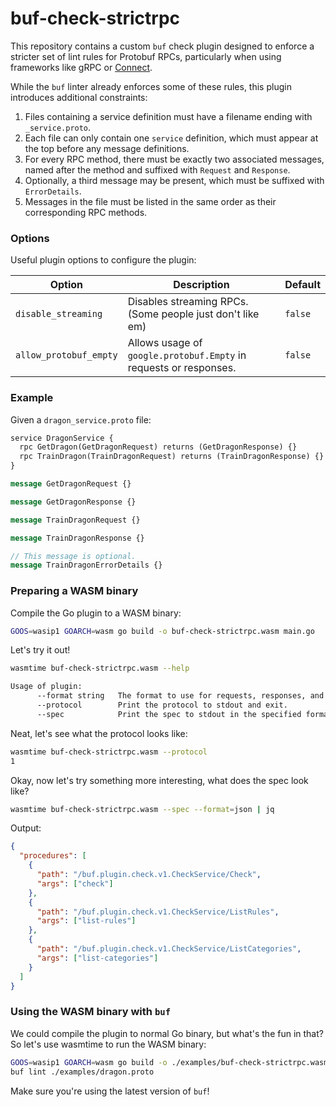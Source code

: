 # buf-check-strictrpc

This repository contains a custom `buf` check plugin designed to enforce a stricter set of lint
rules for Protobuf RPCs, particularly when using frameworks like gRPC or
[Connect](https://connectrpc.com).

While the `buf` linter already enforces some of these rules, this plugin introduces additional
constraints:

1. Files containing a service definition must have a filename ending with `_service.proto`.
1. Each file can only contain one `service` definition, which must appear at the top before any
   message definitions.
1. For every RPC method, there must be exactly two associated messages, named after the method and
   suffixed with `Request` and `Response`.
1. Optionally, a third message may be present, which must be suffixed with `ErrorDetails`.
1. Messages in the file must be listed in the same order as their corresponding RPC methods.

### Options

Useful plugin options to configure the plugin:

| Option                 | Description                                                       | Default |
| ---------------------- | ----------------------------------------------------------------- | ------- |
| `disable_streaming`    | Disables streaming RPCs. (Some people just don't like em)         | `false` |
| `allow_protobuf_empty` | Allows usage of `google.protobuf.Empty` in requests or responses. | `false` |

### Example

Given a `dragon_service.proto` file:

```proto
service DragonService {
  rpc GetDragon(GetDragonRequest) returns (GetDragonResponse) {}
  rpc TrainDragon(TrainDragonRequest) returns (TrainDragonResponse) {}
}

message GetDragonRequest {}

message GetDragonResponse {}

message TrainDragonRequest {}

message TrainDragonResponse {}

// This message is optional.
message TrainDragonErrorDetails {}
```

### Preparing a WASM binary

Compile the Go plugin to a WASM binary:

```bash
GOOS=wasip1 GOARCH=wasm go build -o buf-check-strictrpc.wasm main.go
```

Let's try it out!

```bash
wasmtime buf-check-strictrpc.wasm --help

Usage of plugin:
      --format string   The format to use for requests, responses, and specs. Must be one of ["binary", "json"]. (default "binary")
      --protocol        Print the protocol to stdout and exit.
      --spec            Print the spec to stdout in the specified format and exit.
```

Neat, let's see what the protocol looks like:

```bash
wasmtime buf-check-strictrpc.wasm --protocol
1
```

Okay, now let's try something more interesting, what does the spec look like?

```bash
wasmtime buf-check-strictrpc.wasm --spec --format=json | jq
```

Output:

```json
{
  "procedures": [
    {
      "path": "/buf.plugin.check.v1.CheckService/Check",
      "args": ["check"]
    },
    {
      "path": "/buf.plugin.check.v1.CheckService/ListRules",
      "args": ["list-rules"]
    },
    {
      "path": "/buf.plugin.check.v1.CheckService/ListCategories",
      "args": ["list-categories"]
    }
  ]
}
```

### Using the WASM binary with `buf`

We could compile the plugin to normal Go binary, but what's the fun in that? So let's use wasmtime
to run the WASM binary:

```bash
GOOS=wasip1 GOARCH=wasm go build -o ./examples/buf-check-strictrpc.wasm main.go
buf lint ./examples/dragon.proto
```

Make sure you're using the latest version of `buf`!
